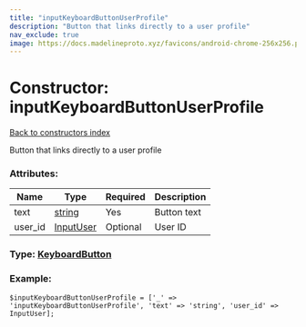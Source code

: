 ```yaml
---
title: "inputKeyboardButtonUserProfile"
description: "Button that links directly to a user profile"
nav_exclude: true
image: https://docs.madelineproto.xyz/favicons/android-chrome-256x256.png
---
```

# Constructor: inputKeyboardButtonUserProfile  
[Back to constructors index](/API_docs/constructors/index.html)



Button that links directly to a user profile

### Attributes:

| Name     |    Type       | Required | Description |
|----------|---------------|----------|-------------|
|text|[string](/API_docs/types/string.html) | Yes|Button text|
|user\_id|[InputUser](/API_docs/types/InputUser.html) | Optional|User ID|



### Type: [KeyboardButton](/API_docs/types/KeyboardButton.html)


### Example:

```
$inputKeyboardButtonUserProfile = ['_' => 'inputKeyboardButtonUserProfile', 'text' => 'string', 'user_id' => InputUser];
```  
